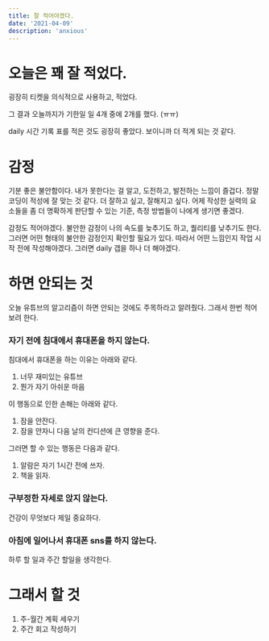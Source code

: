 ```yaml
---
title: 잘 적어야겠다.
date: '2021-04-09'
description: 'anxious'
---
```


# 오늘은 꽤 잘 적었다.

굉장히 티켓을 의식적으로 사용하고, 적었다.

그 결과 오늘까지가 기한일 일 4개 중에 2개를 했다. (ㅠㅠ)

daily 시간 기록 표를 적은 것도 굉장히 좋았다. 보이니까 더 적게 되는 것 같다.

# 감정

기분 좋은 불안함이다. 내가 못한다는 걸 알고, 도전하고, 발전하는 느낌이 즐겁다. 정말 코딩이 적성에 잘 맞는 것 같다. 더 잘하고 싶고, 잘해지고 싶다. 어제 작성한 실력의 요소들을 좀 더 명확하게 판단할 수 있는 기준, 측정 방법들이 나에게 생기면 좋겠다.

감정도 적어야겠다. 불안한 감정이 나의 속도를 늦추기도 하고, 퀄리티를 낮추기도 한다. 그러면 어떤 형태의 불안한 감정인지 확인할 필요가 있다. 따라서 어떤 느낌인지 작업 시작 전에 작성해야겠다. 그러면 daily 갭을 하나 더 해야겠다.

# 하면 안되는 것

오늘 유튜브의 알고리즘이 하면 안되는 것에도 주목하라고 알려줬다. 그래서 한번 적어보려 한다.

### 자기 전에 침대에서 휴대폰을 하지 않는다.

침대에서 휴대폰을 하는 이유는 아래와 같다.

1. 너무 재미있는 유튜브
1. 뭔가 자기 아쉬운 마음

이 행동으로 인한 손해는 아래와 같다.

1. 잠을 안잔다.
1. 잠을 안자니 다음 날의 컨디션에 큰 영향을 준다.

그러면 할 수 있는 행동은 다음과 같다.

1. 알람은 자기 1시간 전에 쓰자.
1. 책을 읽자.

### 구부정한 자세로 앉지 않는다.

건강이 무엇보다 제일 중요하다.

### 아침에 일어나서 휴대폰 sns를 하지 않는다.

하루 할 일과 주간 할일을 생각한다.

# 그래서 할 것

1. 주-월간 계획 세우기
1. 주간 회고 작성하기
